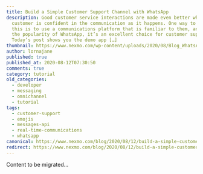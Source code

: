 ```yaml
---
title: Build a Simple Customer Support Channel with WhatsApp
description: Good customer service interactions are made even better when the
  customer is confident in the communication as it happens. One way to achieve
  this is to use a communications platform that is familiar to them, and given
  the popularity of WhatsApp, it’s an excellent choice for customer support!
  Today’s post shows you the demo app […]
thumbnail: https://www.nexmo.com/wp-content/uploads/2020/08/Blog_WhatsApp_CustomerService_1200x600.png
author: lornajane
published: true
published_at: 2020-08-12T07:30:50
comments: true
category: tutorial
old_categories:
  - developer
  - messaging
  - omnichannel
  - tutorial
tags:
  - customer-support
  - emojis
  - messages-api
  - real-time-communications
  - whatsapp
canonical: https://www.nexmo.com/blog/2020/08/12/build-a-simple-customer-support-channel-with-whatsapp
redirect: https://www.nexmo.com/blog/2020/08/12/build-a-simple-customer-support-channel-with-whatsapp
---
```

Content to be migrated...
